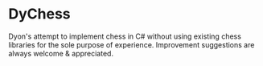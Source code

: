 # DyChess
Dyon's attempt to implement chess in C# without using existing chess libraries for the sole purpose of experience. 
Improvement suggestions are always welcome & appreciated. 
